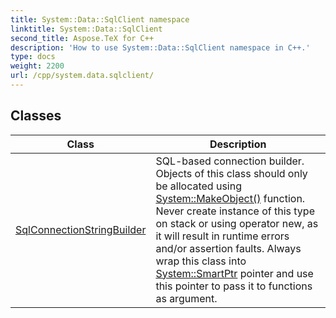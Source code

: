 ```yaml
---
title: System::Data::SqlClient namespace
linktitle: System::Data::SqlClient
second_title: Aspose.TeX for C++
description: 'How to use System::Data::SqlClient namespace in C++.'
type: docs
weight: 2200
url: /cpp/system.data.sqlclient/
---
```




## Classes

| Class | Description |
| --- | --- |
| [SqlConnectionStringBuilder](./sqlconnectionstringbuilder/) | SQL-based connection builder. Objects of this class should only be allocated using [System::MakeObject()](../system/makeobject/) function. Never create instance of this type on stack or using operator new, as it will result in runtime errors and/or assertion faults. Always wrap this class into [System::SmartPtr](../system/smartptr/) pointer and use this pointer to pass it to functions as argument. |

